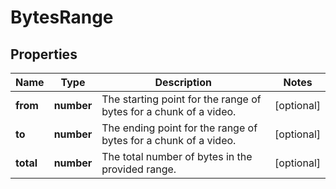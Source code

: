 
# BytesRange

## Properties

Name | Type | Description | Notes
------------ | ------------- | ------------- | -------------
**from** | **number** | The starting point for the range of bytes for a chunk of a video. |  [optional]
**to** | **number** | The ending point for the range of bytes for a chunk of a video. |  [optional]
**total** | **number** | The total number of bytes in the provided range. |  [optional]




